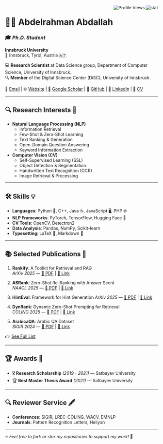 <img align="right" src="https://github-readme-stats.vercel.app/api?username=abdoelsayed2016&show_icons=true&theme=transparent&hide_title=true&hide_rank=true" alt="stat" />
<img align="right" src="https://komarev.com/ghpvc/?username=abdoelsayed2016" alt="Profile Views" />

# 👨‍💻 Abdelrahman Abdallah

### 🎓 *Ph.D. Student*  
**Innsbruck University**  
📍 Innsbruck, Tyrol, Austria 🇦🇹  

💻 **Research Scientist** at Data Science group, Department of Computer Science, University of Innsbruck.  
🔍 **Member** of the Digital Science Center (DiSC), University of Innsbruck.  

📧 [Email](mailto:abdoelsayed2016@gmail.com) | 🌐 [Website](https://abdoelsayed2016.github.io/) | 📖 [Google Scholar](https://scholar.google.com/citations?user=uoXhF1QAAAAJ&hl=en) | 🐙 [GitHub](https://github.com/abdoelsayed2016) | 💼 [LinkedIn](https://www.linkedin.com/in/abdrahman-abdallah-b61030122/) | 📄 [CV](https://abdoelsayed2016.github.io/CV.pdf)



---

## 🔍 Research Interests 🔬

- **Natural Language Processing (NLP)**  
  - Information Retrieval  
  - Few-Shot & Zero-Shot Learning  
  - Text Ranking & Generation  
  - Open-Domain Question Answering  
  - Keyword Information Extraction  
- **Computer Vision (CV)**  
  - Self-Supervised Learning (SSL)  
  - Object Detection & Segmentation  
  - Handwritten Text Recognition (OCR)  
  - Image Retrieval & Processing  

---

## 🛠️ Skills 💡

- **Languages**: Python 🐍, C++, Java ☕, JavaScript 🖥️, PHP 🌐  
- **NLP Frameworks**: PyTorch, TensorFlow, Hugging Face 🤗  
- **CV Tools**: OpenCV, Detectron2  
- **Data Analysis**: Pandas, NumPy, Scikit-learn  
- **Typesetting**: LaTeX 📜, Markdown 📝  

---


## 📚 Selected Publications 📖

1. **Rankify**: A Toolkit for Retrieval and RAG  
   *ArXiv 2025* — [📄 PDF](https://arxiv.org/abs/2502.02464) | [🔗 Link](https://github.com/DataScienceUIBK/rankify) 

2. **ASRank**: Zero-Shot Re-Ranking with Answer Scent  
   *NAACL 2025* — [📄 PDF](https://arxiv.org/abs/2501.15245) | [🔗 Link](https://github.com/DataScienceUIBK/rankify) 

3. **HintEval**: Framework for Hint Generation 
   *ArXiv 2025* — [📄 PDF]([#](https://arxiv.org/abs/2502.00857)) | [🔗 Link](https://github.com/DataScienceUIBK/HintEval) 

4. **DynRank**: Dynamic Zero-Shot Prompting for Retrieval  
   *COLING 2025* — [📄 PDF](https://arxiv.org/abs/2412.00600) | [🔗 Link](https://github.com/DataScienceUIBK/rankify) 

5. **ArabicaQA**: Arabic QA Dataset  
   *SIGIR 2024* — [📄 PDF](https://arxiv.org/abs/2403.17848) | [🔗 Link](https://github.com/DataScienceUIBK/ArabicaQA) 

👉 [See Full List](https://scholar.google.com/citations?user=uoXhF1QAAAAJ&hl=en)


---

## 🏆 Awards 🥇

- 🎖️ **Research Scholarship** *(2019 - 2021)* — Satbayev University  
- 🏆 **Best Master Thesis Award** *(2021)* — Satbayev University  

---

## 🔍 Reviewer Service 🖋️

- **Conferences**: SIGIR, LREC-COLING, WACV, EMNLP  
- **Journals**: Pattern Recognition Letters, Heliyon  

---

⭐️ *Feel free to fork or star my repositories to support my work!* 🚀
